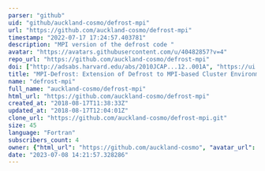 ```yaml
---
parser: "github"
uid: "github/auckland-cosmo/defrost-mpi"
url: "https://github.com/auckland-cosmo/defrost-mpi"
timestamp: "2022-07-17 17:24:57.403781"
description: "MPI version of the defrost code "
avatar: "https://avatars.githubusercontent.com/u/40482857?v=4"
repo_url: "https://github.com/auckland-cosmo/defrost-mpi"
doi: ["http://adsabs.harvard.edu/abs/2010JCAP...12..001A", "https://ui.adsabs.harvard.edu/abs/2011ascl.soft06022A/abstract"]
title: "MPI-Defrost: Extension of Defrost to MPI-based Cluster Environment"
name: "defrost-mpi"
full_name: "auckland-cosmo/defrost-mpi"
html_url: "https://github.com/auckland-cosmo/defrost-mpi"
created_at: "2018-08-17T11:38:33Z"
updated_at: "2018-08-17T12:04:01Z"
clone_url: "https://github.com/auckland-cosmo/defrost-mpi.git"
size: 45
language: "Fortran"
subscribers_count: 4
owner: {"html_url": "https://github.com/auckland-cosmo", "avatar_url": "https://avatars.githubusercontent.com/u/40482857?v=4", "login": "auckland-cosmo", "type": "Organization"}
date: "2023-07-08 14:21:57.328286"
---
```

